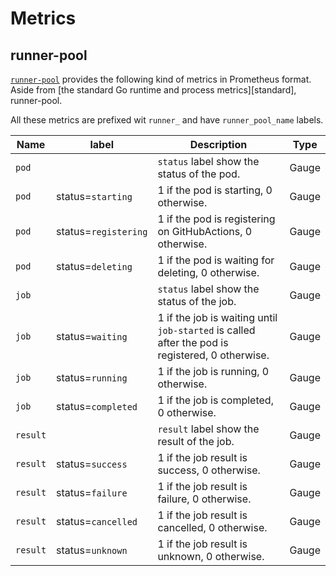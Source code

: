 Metrics
===========

## runner-pool

[`runner-pool`](crd-runner-pool.md) provides the following kind of metrics in Prometheus format.
Aside from [the standard Go runtime and process metrics][standard], runner-pool.

All these metrics are prefixed wit `runner_` and have `runner_pool_name` labels.

| Name     | label                | Description                                                                                     | Type  |
| -------- | -------------------- | ----------------------------------------------------------------------------------------------- | ----- |
| `pod`    |                      | `status` label show the status of the pod.                                                      | Gauge |
| `pod`    | status=`starting`    | 1 if the pod is starting, 0 otherwise.                                                          | Gauge |
| `pod`    | status=`registering` | 1 if the pod is registering on GitHubActions, 0 otherwise.                                      | Gauge |
| `pod`    | status=`deleting`    | 1 if the pod is waiting for deleting, 0 otherwise.                                              | Gauge |
| `job`    |                      | `status` label show the status of the job.                                                      | Gauge |
| `job`    | status=`waiting`     | 1 if the job is waiting until `job-started` is called after the pod is registered, 0 otherwise. | Gauge |
| `job`    | status=`running`     | 1 if the job is running, 0 otherwise.                                                           | Gauge |
| `job`    | status=`completed`   | 1 if the job is completed, 0 otherwise.                                                         | Gauge |
| `result` |                      | `result` label show the result of the job.                                                      | Gauge |
| `result` | status=`success`     | 1 if the job result is success, 0 otherwise.                                                    | Gauge |
| `result` | status=`failure`     | 1 if the job result is failure, 0 otherwise.                                                    | Gauge |
| `result` | status=`cancelled`   | 1 if the job result is cancelled, 0 otherwise.                                                  | Gauge |
| `result` | status=`unknown`     | 1 if the job result is unknown, 0 otherwise.                                                    | Gauge |
